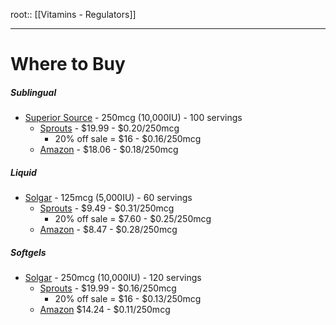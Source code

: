 root:: [[Vitamins - Regulators]]


---

# Where to Buy


##### Sublingual
- [Superior Source](https://superiorsourcevitamins.com/product/vitamin-d3-10000-iu/) - 250mcg (10,000IU) - 100 servings
	- [Sprouts](https://shop.sprouts.com/product/17987/superior-source-vitamin-d3-10000-iu) - $19.99 - $0.20/250mcg 
		- 20% off sale = $16 - $0.16/250mcg
	- [Amazon](https://www.amazon.com/Superior-Source-Extra-Strength-Count/dp/B005AY7JJG/) - $18.06 - $0.18/250mcg

##### Liquid
- [Solgar](https://www.solgar.com/products/liquid-vitamin-d3-cholecalciferol-5000iu-orange/) - 125mcg (5,000IU) - 60 servings
	- [Sprouts](https://shop.sprouts.com/product/12893/solgar-liquid-vit-d3-5000-iu-orange) - $9.49 - $0.31/250mcg
		- 20% off sale = $7.60 - $0.25/250mcg
	- [Amazon](https://www.amazon.com/Solgar-Liquid-Vitamin-Cholecalciferol-125mcg/dp/B004V8MNTI) - $8.47 - $0.28/250mcg

##### Softgels
- [Solgar](https://www.solgar.com/products/vitamin-d3-cholecalciferol-10000iu-softgels/) - 250mcg (10,000IU) - 120 servings
	- [Sprouts](https://shop.sprouts.com/product/12897/solgar-vitamin-d3-10000-iu-softgels) - $19.99 - $0.16/250mcg
		- 20% off sale = $16 - $0.13/250mcg
	- [Amazon](https://www.amazon.com/Solgar-Vitamin-Cholecalciferol-Maintains-Softgels/dp/B00514BJO6/) $14.24 - $0.11/250mcg